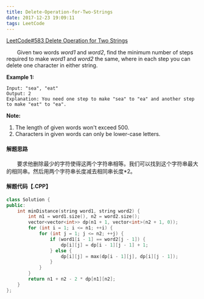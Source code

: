 ```yaml
---
title: Delete-Operation-for-Two-Strings
date: 2017-12-23 19:09:11
tags: LeetCode
---
```


[LeetCode#583 Delete Operation for Two Strings](https://leetcode.com/problems/delete-operation-for-two-strings/description/)

&emsp;&emsp;Given two words *word1* and *word2*, find the minimum number of steps required to make *word1* and *word2* the same, where in each step you can delete one character in either string.

<!--more-->

**Example 1:**

```
Input: "sea", "eat"
Output: 2
Explanation: You need one step to make "sea" to "ea" and another step to make "eat" to "ea".

```

**Note:**

1. The length of given words won't exceed 500.
2. Characters in given words can only be lower-case letters.

#### 解题思路

&emsp;&emsp;要求他删除最少的字符使得这两个字符串相等。我们可以找到这个字符串最大的相同串。然后用两个字符串长度减去相同串长度*2。

#### 解题代码【.CPP】

```c++
class Solution {
public:
    int minDistance(string word1, string word2) {
        int n1 = word1.size(), n2 = word2.size();
        vector<vector<int>> dp(n1 + 1, vector<int>(n2 + 1, 0));
        for (int i = 1; i <= n1; ++i) {
            for (int j = 1; j <= n2; ++j) {
                if (word1[i - 1] == word2[j - 1]) {
                    dp[i][j] = dp[i - 1][j - 1] + 1;
                } else {
                    dp[i][j] = max(dp[i - 1][j], dp[i][j - 1]);
                }
            }
        }
        return n1 + n2 - 2 * dp[n1][n2];
    }
};
```

